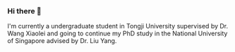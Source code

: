 ### Hi there 👋

I'm currently a undergraduate student in Tongji University supervised by Dr. Wang Xiaolei and going to continue my PhD study in the National University of Singapore advised by Dr. Liu Yang. 

